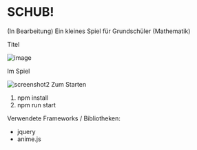 
# SCHUB!

(In Bearbeitung)
Ein kleines Spiel für Grundschüler (Mathematik)

Titel

![image](https://user-images.githubusercontent.com/68469414/107119339-368cc180-6887-11eb-9795-748eed82015e.png)

Im Spiel

![screenshot2](https://user-images.githubusercontent.com/68469414/107061240-371a4f00-67d8-11eb-820c-53fc4c1b8367.png)
Zum Starten
1. npm install
2. npm run start

Verwendete Frameworks / Bibliotheken:
  - jquery
  - anime.js
